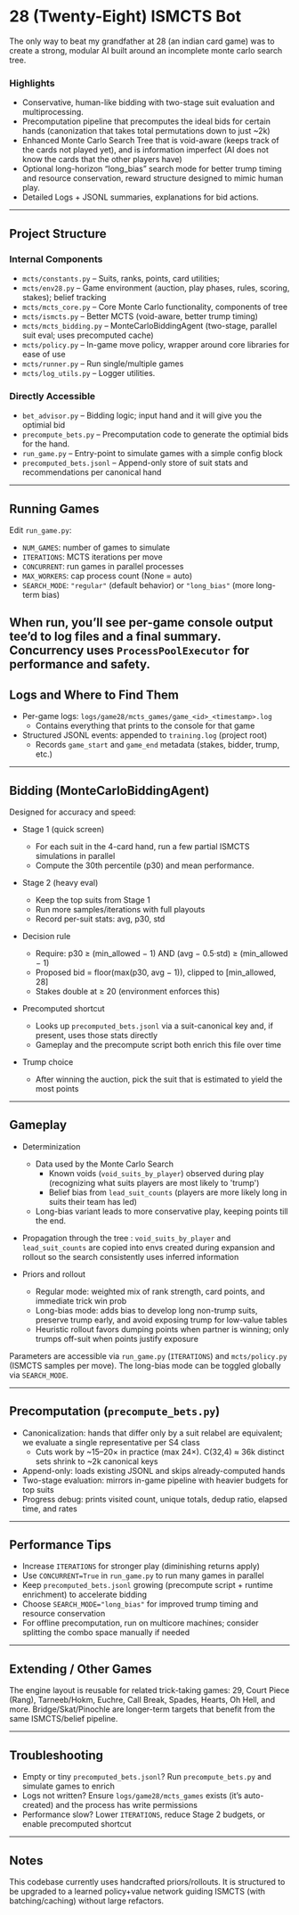 # 28 (Twenty-Eight) ISMCTS Bot

The only way to beat my grandfather at 28 (an indian card game) was to create a strong, modular AI built around an incomplete monte carlo search tree.

### Highlights
- Conservative, human-like bidding with two-stage suit evaluation and multiprocessing.
- Precomputation pipeline that precomputes the ideal bids for certain hands (canonization that takes total permutations down to just ~2k)
- Enhanced Monte Carlo Search Tree that is void-aware (keeps track of the cards not played yet), and is information imperfect (AI does not know the cards that the other players have)
- Optional long-horizon “long_bias” search mode for better trump timing and resource conservation, reward structure designed to mimic human play.
- Detailed Logs + JSONL summaries, explanations for bid actions.
---


## Project Structure
### Internal Components
- `mcts/constants.py` – Suits, ranks, points, card utilities;
- `mcts/env28.py` – Game environment (auction, play phases, rules, scoring, stakes); belief tracking
- `mcts/mcts_core.py` – Core Monte Carlo functionality, components of tree
- `mcts/ismcts.py` – Better MCTS (void-aware, better trump timing)
- `mcts/mcts_bidding.py` – MonteCarloBiddingAgent (two-stage, parallel suit eval; uses precomputed cache)
- `mcts/policy.py` – In-game move policy, wrapper around core libraries for ease of use
- `mcts/runner.py` – Run single/multiple games
- `mcts/log_utils.py` – Logger utilities.

### Directly Accessible
- `bet_advisor.py` – Bidding logic; input hand and it will give you the optimial bid
- `precompute_bets.py` – Precomputation code to generate the optimial bids for the hand.
- `run_game.py` – Entry-point to simulate games with a simple config block
- `precomputed_bets.jsonl` – Append-only store of suit stats and recommendations per canonical hand
---

## Running Games
Edit `run_game.py`:
- `NUM_GAMES`: number of games to simulate
- `ITERATIONS`: MCTS iterations per move
- `CONCURRENT`: run games in parallel processes
- `MAX_WORKERS`: cap process count (None = auto)
- `SEARCH_MODE`: `"regular"` (default behavior) or `"long_bias"` (more long-term bias)

When run, you’ll see per-game console output tee’d to log files and a final summary. Concurrency uses `ProcessPoolExecutor` for performance and safety.
---

## Logs and Where to Find Them
- Per-game logs: `logs/game28/mcts_games/game_<id>_<timestamp>.log`
  - Contains everything that prints to the console for that game
- Structured JSONL events: appended to `training.log` (project root)
  - Records `game_start` and `game_end` metadata (stakes, bidder, trump, etc.)
---

## Bidding (MonteCarloBiddingAgent)

Designed for accuracy and speed:

- Stage 1 (quick screen)
  - For each suit in the 4-card hand, run a few partial ISMCTS simulations in parallel
  - Compute the 30th percentile (p30) and mean performance.

- Stage 2 (heavy eval)
  - Keep the top suits from Stage 1
  - Run more samples/iterations with full playouts
  - Record per-suit stats: avg, p30, std

- Decision rule
  - Require: p30 ≥ (min_allowed − 1) AND (avg − 0.5·std) ≥ (min_allowed − 1)
  - Proposed bid = floor(max(p30, avg − 1)), clipped to [min_allowed, 28]
  - Stakes double at ≥ 20 (environment enforces this)

- Precomputed shortcut
  - Looks up `precomputed_bets.jsonl` via a suit-canonical key and, if present, uses those stats directly
  - Gameplay and the precompute script both enrich this file over time

- Trump choice
  - After winning the auction, pick the suit that is estimated to yield the most points
---

## Gameplay
- Determinization
  - Data used by the Monte Carlo Search
    - Known voids (`void_suits_by_player`) observed during play (recognizing what suits players are most likely to 'trump')
    - Belief bias from `lead_suit_counts` (players are more likely long in suits their team has led)
  - Long-bias variant leads to more conservative play, keeping points till the end.

- Propagation through the tree : `void_suits_by_player` and `lead_suit_counts` are copied into envs created during expansion and rollout so the search consistently uses inferred information

- Priors and rollout
  - Regular mode: weighted mix of rank strength, card points, and immediate trick win prob
  - Long-bias mode: adds bias to develop long non-trump suits, preserve trump early, and avoid exposing trump for low-value tables
  - Heuristic rollout favors dumping points when partner is winning; only trumps off-suit when points justify exposure

Parameters are accessible via `run_game.py` (`ITERATIONS`) and `mcts/policy.py` (ISMCTS samples per move). The long-bias mode can be toggled globally via `SEARCH_MODE`.

---

## Precomputation (`precompute_bets.py`)
- Canonicalization: hands that differ only by a suit relabel are equivalent; we evaluate a single representative per S4 class
  - Cuts work by ~15–20× in practice (max 24×). C(32,4) ≈ 36k distinct sets shrink to ~2k canonical keys
- Append-only: loads existing JSONL and skips already-computed hands
- Two-stage evaluation: mirrors in-game pipeline with heavier budgets for top suits
- Progress debug: prints visited count, unique totals, dedup ratio, elapsed time, and rates

---

## Performance Tips
- Increase `ITERATIONS` for stronger play (diminishing returns apply)
- Use `CONCURRENT=True` in `run_game.py` to run many games in parallel
- Keep `precomputed_bets.jsonl` growing (precompute script + runtime enrichment) to accelerate bidding
- Choose `SEARCH_MODE="long_bias"` for improved trump timing and resource conservation
- For offline precomputation, run on multicore machines; consider splitting the combo space manually if needed

---

## Extending / Other Games
The engine layout is reusable for related trick-taking games: 29, Court Piece (Rang), Tarneeb/Hokm, Euchre, Call Break, Spades, Hearts, Oh Hell, and more. Bridge/Skat/Pinochle are longer-term targets that benefit from the same ISMCTS/belief pipeline.

---

## Troubleshooting
- Empty or tiny `precomputed_bets.jsonl`? Run `precompute_bets.py` and simulate games to enrich
- Logs not written? Ensure `logs/game28/mcts_games` exists (it’s auto-created) and the process has write permissions
- Performance slow? Lower `ITERATIONS`, reduce Stage 2 budgets, or enable precomputed shortcut

---

## Notes
This codebase currently uses handcrafted priors/rollouts. It is structured to be upgraded to a learned policy+value network guiding ISMCTS (with batching/caching) without large refactors.